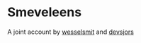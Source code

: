 # Smeveleens

A joint account by [wesselsmit](https://github.com/wesselsmit) and [devsjors](https://github.com/devsjors)
